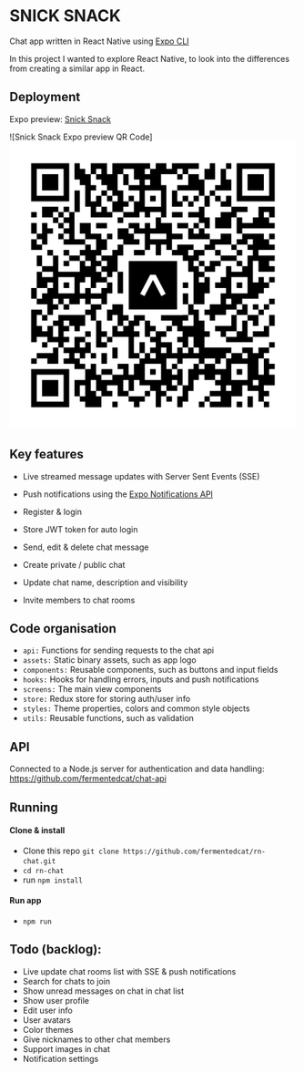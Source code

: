# SNICK SNACK

Chat app written in React Native using [Expo CLI](https://expo.dev/) 

In this project I wanted to explore React Native, to look into the differences from creating a similar app in React. 

## Deployment
Expo preview: [Snick Snack](https://expo.dev/@fermentedcat/snick-snack)

![Snick Snack Expo preview QR Code]
<img src="./app/assets/expo-snick-snack-preview.svg">


## Key features
- Live streamed message updates with Server Sent Events (SSE)
- Push notifications using the [Expo Notifications API](https://docs.expo.dev/versions/latest/sdk/notifications/)

- Register & login
- Store JWT token for auto login
- Send, edit & delete chat message
- Create private / public chat
- Update chat name, description and visibility
- Invite members to chat rooms

## Code organisation
- `api:` Functions for sending requests to the chat api 
- `assets:` Static binary assets, such as app logo
- `components:` Reusable components, such as buttons and input fields
- `hooks:` Hooks for handling errors, inputs and push notifications
- `screens:` The main view components
- `store:` Redux store for storing auth/user info
- `styles:` Theme properties, colors and common style objects
- `utils:` Reusable functions, such as validation

## API

Connected to a Node.js server for authentication and data handling: https://github.com/fermentedcat/chat-api

## Running

#### Clone & install

- Clone this repo `git clone https://github.com/fermentedcat/rn-chat.git`
- `cd rn-chat`
- run `npm install`

#### Run app

- `npm run`


## Todo (backlog):

- Live update chat rooms list with SSE & push notifications
- Search for chats to join
- Show unread messages on chat in chat list
- Show user profile
- Edit user info
- User avatars
- Color themes
- Give nicknames to other chat members
- Support images in chat
- Notification settings

